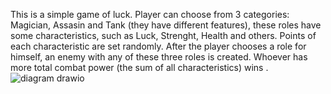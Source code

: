 This is a simple game of luck. 
Player can choose from 3 categories: 
Magician, Assasin and Tank (they have different features), these roles have some characteristics, such as Luck, Strenght, Health and others.
Points of each characteristic are set randomly. After the player chooses a role for himself, an enemy with any of these three roles is created. 
Whoever has more total combat power (the sum of all characteristics) wins
.![diagram drawio](https://user-images.githubusercontent.com/101881077/231818895-75be74b6-248c-4cb4-8744-2bc15f1ea811.png)

